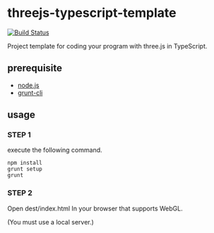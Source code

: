 threejs-typescript-template
===========================
[![Build Status](https://travis-ci.org/gyohk/threejs-typescript-template.png?branch=master)](https://travis-ci.org/gyohk/threejs-typescript-template)

Project template for coding your program with three.js in TypeScript.

## prerequisite
* [node.js](http://nodejs.org/)
* [grunt-cli](https://github.com/gruntjs/grunt-cli)

## usage
### STEP 1
execute the following command.
```
npm install
grunt setup
grunt
```
### STEP 2
Open dest/index.html In your browser that supports WebGL.

(You must use a local server.)

